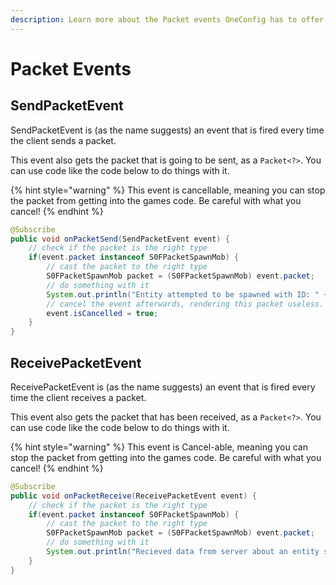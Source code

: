 ```yaml
---
description: Learn more about the Packet events OneConfig has to offer
---
```


# Packet Events

## SendPacketEvent

SendPacketEvent is (as the name suggests) an event that is fired every time the client sends a packet.

This event also gets the packet that is going to be sent, as a `Packet<?>`. You can use code like the code below to do things with it.

{% hint style="warning" %}
This event is cancellable, meaning you can stop the packet from getting into the games code. Be careful with what you cancel!
{% endhint %}

```java
@Subscribe
public void onPacketSend(SendPacketEvent event) {
    // check if the packet is the right type
    if(event.packet instanceof S0FPacketSpawnMob) {
        // cast the packet to the right type
        S0FPacketSpawnMob packet = (S0FPacketSpawnMob) event.packet;
        // do something with it
        System.out.println("Entity attempted to be spawned with ID: " + packet.getEntityID());
        // cancel the event afterwards, rendering this packet useless.
        event.isCancelled = true;
    }
}
```

## ReceivePacketEvent

ReceivePacketEvent is (as the name suggests) an event that is fired every time the client receives a packet.

This event also gets the packet that has been received, as a `Packet<?>`. You can use code like the code below to do things with it.

{% hint style="warning" %}
This event is Cancel-able, meaning you can stop the packet from getting into the games code. Be careful with what you cancel!
{% endhint %}

```java
@Subscribe
public void onPacketReceive(ReceivePacketEvent event) {
    // check if the packet is the right type
    if(event.packet instanceof S0FPacketSpawnMob) {
        // cast the packet to the right type
        S0FPacketSpawnMob packet = (S0FPacketSpawnMob) event.packet;
        // do something with it
        System.out.println("Recieved data from server about an entity spawned with ID: " + packet.getEntityID());
    }
}
```
